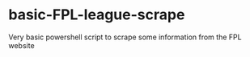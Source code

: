 # basic-FPL-league-scrape
Very basic powershell script to scrape some information from the FPL website
